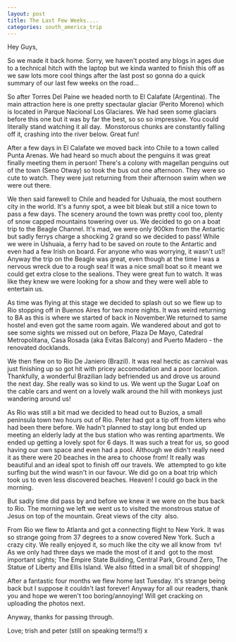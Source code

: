 ```yaml
---
layout: post
title: The Last Few Weeks....
categories: south_america_trip
---
```

Hey Guys,

So we made it back home. Sorry, we haven't posted any blogs in ages due to a technical hitch with the laptop but we kinda wanted to finish this off as we saw lots more cool things after the last post so gonna do a quick summary of our last few weeks on the road...

So after Torres Del Paine we headed north to El Calafate (Argentina). The main attraction here is one pretty spectaular glaciar (Perito Moreno) which is located in Parque Nacional Los Glaciares. We had seen some glaciars before this one but it was by far the best, so so so impressive. You could literally stand watching it all day.  Monstorous chunks are constantly falling off it, crashing into the river below. Great fun!

After a few days in El Calafate we moved back into Chile to a town called Punta Arenas. We had heard so much about the penguins it was great finally meeting them in person! There's a colony with magellan penguins out of the town (Seno Otway) so took the bus out one afternoon. They were so cute to watch. They were just returning from their afternoon swim when we were out there.

We then said farewell to Chile and headed for Ushuaia, the most southern city in the world. It's a funny spot, a wee bit bleak but still a nice town to pass a few days. The scenery around the town was pretty cool too, plenty of snow capped mountains towering over us. We decided to go on a boat trip to the Beagle Channel. It's mad, we were only 900km from the Antartic but sadly ferrys charge a shocking 2 grand so we decided to pass! While we were in Ushuaia, a ferry had to be saved on route to the Antartic and even had a few Irish on board. For anyone who was worrying, it wasn't us!! Anyway the trip on the Beagle was great, even though at the time I was a nervous wreck due to a rough sea! It was a nice small boat so it meant we could get extra close to the sealions. They were great fun to watch. It was like they knew we were looking for a show and they were well able to entertain us.

As time was flying at this stage we decided to splash out so we flew up to Rio stopping off in Buenos Aires for two more nights. It was weird returning to BA as this is where we started of back in November.We returned to same hostel and even got the same room again. We wandered about and got to see some sights we missed out on before, Plaza De Mayo, Catedral Metropolitana, Casa Rosada (aka Evitas Balcony) and Puerto Madero - the renovated docklands.

We then flew on to Rio De Janiero (Brazil). It was real hectic as carnival was just finishing up so got hit with pricey accomodation and a poor location. Thankfully, a wonderful Brazilian lady befriended us and drove us around the next day. She really was so kind to us. We went up the Sugar Loaf on the cable cars and went on a lovely walk around the hill with monkeys just wandering around us!

As Rio was still a bit mad we decided to head out to Buzios, a small peninsula town two hours out of Rio. Peter had got a tip off from kiters who had been there before. We hadn't planned to stay long but ended up meeting an elderly lady at the bus station who was renting apartments. We ended up getting a lovely spot for 6 days. It was such a treat for us, so good having our own space and even had a pool. Although we didn't really need it as there were 20 beaches in the area to choose from! It really was beautiful and an ideal spot to finish off our travels. We  attempted to go kite surfing but the wind wasn't in our favour. We did go on a boat trip which took us to even less discovered beaches. Heaven! I could go back in the morning.

But sadly time did pass by and before we knew it we were on the bus back to Rio. The morning we left we went us to visited the monstrous statue of Jesus on top of the mountain. Great views of the city  also.

From Rio we flew to Atlanta and got a connecting flight to New York. It was so strange going from 37 degrees to a snow covered New York. Such a crazy city. We really enjoyed it, so much like the city we all know from  tv! As we only had three days we made the most of it and  got to the most important sights; The Empire State Building, Central Park, Ground Zero, The Statue of Liberty and Ellis Island. We also fitted in a small bit of shopping!

After a fantastic four months we flew home last Tuesday. It's strange being back but I suppose it couldn't last forever! Anyway for all our readers, thank you and hope we weren't too boring/annoying! Will get cracking on uploading the photos next.

Anyway, thanks for passing through.

Love; trish and peter (still on speaking terms!!) x
